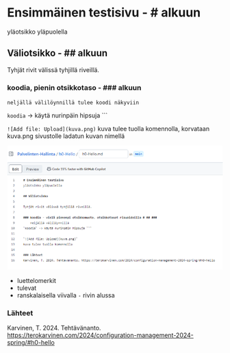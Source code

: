 # Ensimmäinen testisivu - # alkuun
yläotsikko yläpuolella

## Väliotsikko - ## alkuun

Tyhjät rivit välissä tyhjillä riveillä.

### koodia, pienin otsikkotaso - ### alkuun
    neljällä välilöynnillä tulee koodi näkyviin
`koodia` -> käytä nurinpäin hipsuja ```

`![Add file: Upload](kuva.png)`
kuva tulee tuolla komennolla, korvataan kuva.png sivustolle ladatun kuvan nimellä

![Add file: Upload](h0-tuntitehtava.png)


- luettelomerkit
- tulevat
- ranskalaisella viivalla `-` rivin alussa

### Lähteet
Karvinen, T. 2024. Tehtävänanto. https://terokarvinen.com/2024/configuration-management-2024-spring/#h0-hello
